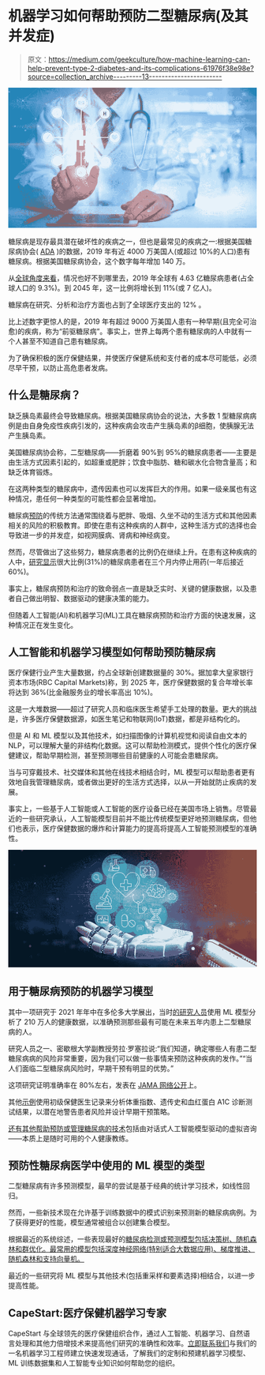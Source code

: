 # 机器学习如何帮助预防二型糖尿病(及其并发症)

> 原文：<https://medium.com/geekculture/how-machine-learning-can-help-prevent-type-2-diabetes-and-its-complications-61976f38e98e?source=collection_archive---------13----------------------->

![](img/041f78f6431b280b08f1fbcb9c6739bd.png)

糖尿病是现存最具潜在破坏性的疾病之一，但也是最常见的疾病之一:根据美国糖尿病协会( [ADA](https://www.diabetes.org/about-us/statistics/about-diabetes#:~:text=Prevalence%3A%20In%202019%2C%2037.3%20million,of%20the%20population%2C%20had%20diabetes.&text=Diagnosed%20and%20undiagnosed%3A%20Of%20the,and%208.5%20million%20were%20undiagnosed.) )的数据，2019 年有近 4000 万美国人(或超过 10%的人口)患有糖尿病。根据美国糖尿病协会，这个数字每年增加 140 万。

从[全球角度来看](https://www.sciencedirect.com/science/article/pii/S0168822719312306#:~:text=20%E2%80%9379%20years.-,Results,%2Dincome%20countries%20(4.0%25).)，情况也好不到哪里去，2019 年全球有 4.63 亿糖尿病患者(占全球人口的 9.3%)。到 2045 年，这一比例将增长到 11%(或 7 亿人)。

糖尿病在研究、分析和治疗方面也占到了全球医疗支出的 12% 。

比上述数字更惊人的是，2019 年有超过 9000 万美国人患有一种早期(且完全可治愈)的疾病，称为“前驱糖尿病”。事实上，世界上每两个患有糖尿病的人中就有一个人甚至不知道自己患有糖尿病。

为了确保积极的医疗保健结果，并使医疗保健系统和支付者的成本尽可能低，必须尽早干预，以防止高危患者发病。

## 什么是糖尿病？

缺乏胰岛素最终会导致糖尿病。根据美国糖尿病协会的说法，大多数 1 型糖尿病病例是由自身免疫性疾病引发的，这种疾病会攻击产生胰岛素的β细胞，使胰腺无法产生胰岛素。

美国糖尿病协会称，二型糖尿病——折磨着 90%到 95%的糖尿病患者——主要是由生活方式因素引起的，如超重或肥胖；饮食中脂肪、糖和碳水化合物含量高；和缺乏体育锻炼。

在这两种类型的糖尿病中，遗传因素也可以发挥巨大的作用。如果一级亲属也有这种情况，患任何一种类型的可能性都会显著增加。

糖尿病[预防](https://www.diabetes.org/tools-support/diabetes-prevention)的传统方法通常围绕着与肥胖、吸烟、久坐不动的生活方式和其他因素相关的风险的积极教育。即使在患有这种疾病的人群中，这种生活方式的选择也会导致进一步的并发症，如视网膜病、肾病和神经病变。

然而，尽管做出了这些努力，糖尿病患者的比例仍在继续上升。在患有这种疾病的人中，[研究显示](https://www.liebertpub.com/doi/full/10.1089/pop.2018.0129)很大比例(31%)的糖尿病患者在三个月内停止用药(一年后接近 60%)。

事实上，糖尿病预防和治疗的致命弱点一直是缺乏实时、关键的健康数据，以及患者自己做出明智、数据驱动的健康决策的能力。

但随着人工智能(AI)和机器学习(ML)工具在糖尿病预防和治疗方面的快速发展，这种情况正在发生变化。

## 人工智能和机器学习模型如何帮助预防糖尿病

医疗保健行业产生大量数据，约占全球新创建数据量的 30%。据加拿大皇家银行资本市场(RBC Capital Markets)称，到 2025 年，医疗保健数据的复合年增长率将达到 36%(比金融服务业的增长率高出 10%)。

这是一大堆数据——超过了研究人员和临床医生希望手工处理的数量。更大的挑战是，许多医疗保健数据源，如医生笔记和物联网(IoT)数据，都是非结构化的。

但是 AI 和 ML 模型以及其他技术，如扫描图像的计算机视觉和阅读自由文本的 NLP，可以理解大量的非结构化数据。这可以帮助检测模式，提供个性化的医疗保健建议，帮助早期检测，甚至预测哪些目前健康的人可能会患糖尿病。

当与可穿戴技术、社交媒体和其他在线技术相结合时，ML 模型可以帮助患者更有效地自我管理糖尿病，或者做出更好的生活方式选择，以从一开始就防止疾病的发展。

事实上，一些基于人工智能或人工智能的医疗设备已经在美国市场上销售。尽管最近的一些研究承认，人工智能模型目前并不能比传统模型更好地预测糖尿病，但他们也表示，医疗保健数据的爆炸和计算能力的提高将提高人工智能预测模型的准确性。

![](img/81d870dd5370908c7e6906e477f9aabf.png)

## 用于糖尿病预防的机器学习模型

其中一项研究于 2021 年年中在多伦多大学展出，当时[的研究人员](https://www.utoronto.ca/news/researchers-use-ai-predict-risk-developing-type-2-diabetes#:~:text=Artificial%20intelligence%20could%20be%20used,lives%20of%20millions%20of%20Canadians.)使用 ML 模型分析了 210 万人的健康数据，以准确预测那些最有可能在未来五年内患上二型糖尿病的人。

研究人员之一、密歇根大学副教授劳拉·罗塞拉说:“我们知道，确定哪些人有患二型糖尿病病的风险非常重要，因为我们可以做一些事情来预防这种疾病的发作。”“当人们面临二型糖尿病风险时，早期干预有明显的优势。”

这项研究证明准确率在 80%左右，发表在 [JAMA 网络公开](https://jamanetwork.com/journals/jamanetworkopen/fullarticle/2780137?resultClick=1)上。

其他[示例](https://www.linkedin.com/pulse/use-ai-diabetes-management-prevention-manmohan-mittal/?trk=articles_directory)使用初级保健医生记录来分析体重指数、遗传史和血红蛋白 A1C 诊断测试结果，以潜在地警告患者风险并设计早期干预策略。

[还有其他帮助预防或管理糖尿病的技术](https://medcitynews.com/2021/12/preventing-type-2-diabetes-is-a-minute-to-minute-challenge-ai-can-help-provide-minute-to-minute-care/)包括由对话式人工智能模型驱动的虚拟咨询——本质上是随时可用的个人健康教练。

## 预防性糖尿病医学中使用的 ML 模型的类型

二型糖尿病有许多预测模型，最早的尝试是基于经典的统计学习技术，如线性回归。

然而，一些新技术现在允许基于训练数据中的模式识别来预测新的糖尿病病例。为了获得更好的性能，模型通常被组合以创建集合模型。

根据最近的系统综述，一些表现最好的[糖尿病检测或预测模型包括决策树、随机森林和群优化。最常用的模型包括深度神经网络(特别适合大数据应用)、梯度推进、随机森林和支持向量机。](https://dmsjournal.biomedcentral.com/articles/10.1186/s13098-021-00767-9)

最近的一些研究将 ML 模型与其他技术(包括重采样和要素选择)相结合，以进一步提高性能。

## CapeStart:医疗保健机器学习专家

CapeStart 与全球领先的医疗保健组织合作，通过人工智能、机器学习、自然语言处理和其他力倍增技术来提高他们研究的准确性和效率。[立即联系我们](https://www.capestart.com/about-us/capestart-is-your-end-to-end-data-annotation-machine-learning-and-software-development-partner/)与我们的一名机器学习工程师建立快速发现通话，了解我们的定制和预建机器学习模型、ML 训练数据集和人工智能专业知识如何帮助您的组织。
